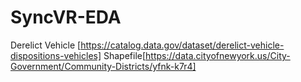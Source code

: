 # SyncVR-EDA

Derelict Vehicle [https://catalog.data.gov/dataset/derelict-vehicle-dispositions-vehicles]
Shapefile[https://data.cityofnewyork.us/City-Government/Community-Districts/yfnk-k7r4]